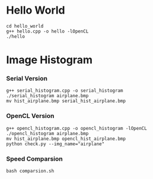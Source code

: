# Hello World
	cd hello_world
	g++ hello.cpp -o hello -lOpenCL
	./hello

# Image Histogram
### Serial Version
	g++ serial_histogram.cpp -o serial_histogram
	./serial_histogram airplane.bmp
	mv hist_airplane.bmp serial_hist_airplane.bmp

### OpenCL Version
	g++ opencl_histogram.cpp -o opencl_histogram -lOpenCL
	./opencl_histogram airplane.bmp
	mv hist_airplane.bmp opencl_hist_airplane.bmp
	python check.py --img_name="airplane"

### Speed Comparsion 
	bash comparsion.sh
	
